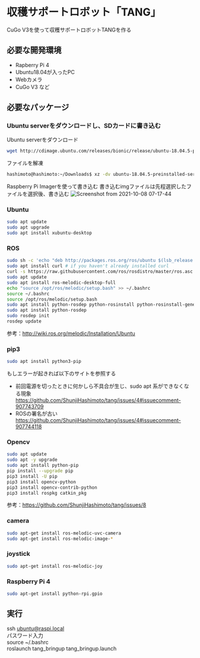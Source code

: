 # 収穫サポートロボット「TANG」
CuGo V3を使って収穫サポートロボットTANGを作る

## 必要な開発環境
- Rapberry Pi 4
- Ubuntu18.04が入ったPC
- Webカメラ
- CuGo V3 など

## 必要なパッケージ
### Ubuntu serverをダウンロードし、SDカードに書き込む
Ubuntu serverをダウンロード
```bash
wget http://cdimage.ubuntu.com/releases/bionic/release/ubuntu-18.04.5-preinstalled-server-arm64+raspi3.img.xz
```
ファイルを解凍
```bash
hashimoto@hashimoto:~/Downloads$ xz -dv ubuntu-18.04.5-preinstalled-server-arm64+raspi3.img.xz 
```
Raspberry Pi Imagerを使って書き込む
書き込むimgファイルは先程選択したファイルを選択後、書き込む
![Screenshot from 2021-10-08 07-17-44](https://user-images.githubusercontent.com/63869336/136469821-0b4fd0a0-74e5-464a-93dd-b196089ea772.png)


### Ubuntu
```bash
sudo apt update
sudo apt upgrade
sudo apt install xubuntu-desktop
```

### ROS
```bash
sudo sh -c 'echo "deb http://packages.ros.org/ros/ubuntu $(lsb_release -sc) main" > /etc/apt/sources.list.d/ros-latest.list'
sudo apt install curl # if you haven't already installed curl
curl -s https://raw.githubusercontent.com/ros/rosdistro/master/ros.asc | sudo apt-key add -
sudo apt update
sudo apt install ros-melodic-desktop-full
echo "source /opt/ros/melodic/setup.bash" >> ~/.bashrc
source ~/.bashrc
source /opt/ros/melodic/setup.bash
sudo apt install python-rosdep python-rosinstall python-rosinstall-generator python-wstool build-essential
sudo apt install python-rosdep
sudo rosdep init
rosdep update
```
参考：http://wiki.ros.org/melodic/Installation/Ubuntu

### pip3
```bash
sudo apt install python3-pip  
```
もしエラーが起きれば以下のサイトを参照する
- 前回電源を切ったときに何かしら不具合が生じ、sudo apt 系ができなくなる現象
https://github.com/ShunjiHashimoto/tang/issues/4#issuecomment-907743709
- ROSの署名が古い
https://github.com/ShunjiHashimoto/tang/issues/4#issuecomment-907744118

### Opencv
```bash
sudo apt update 
sudo apt -y upgrade
sudo apt install python-pip
pip install --upgrade pip
pip3 install -U pip
pip3 install opencv-python
pip3 install opencv-contrib-python
pip3 install rospkg catkin_pkg
```
参考：https://github.com/ShunjiHashimoto/tang/issues/8

### camera
```bash
sudo apt-get install ros-melodic-uvc-camera  
sudo apt-get install ros-melodic-image-*  
```
### joystick
```bash
sudo apt-get install ros-melodic-joy
```
### Raspberry Pi 4
```bash
sudo apt-get install python-rpi.gpio
```

## 実行
ssh ubuntu@raspi.local  
パスワード入力  
source ~/.bashrc  
roslaunch tang_bringup tang_bringup.launch  
